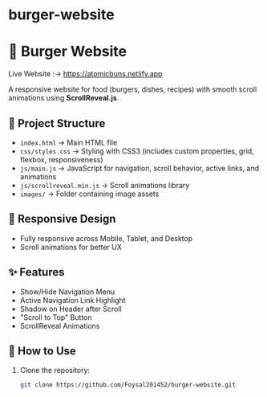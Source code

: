 # burger-website

# 🍔 Burger Website

Live Website :-> https://atomicbuns.netlify.app

A responsive website for food (burgers, dishes, recipes) with smooth scroll animations using **ScrollReveal.js**.

## 📂 Project Structure

- `index.html` → Main HTML file
- `css/styles.css` → Styling with CSS3 (includes custom properties, grid, flexbox, responsiveness)
- `js/main.js` → JavaScript for navigation, scroll behavior, active links, and animations
- `js/scrollreveal.min.js` → Scroll animations library
- `images/` → Folder containing image assets

## 📱 Responsive Design

- Fully responsive across Mobile, Tablet, and Desktop
- Scroll animations for better UX

## ✨ Features

- Show/Hide Navigation Menu
- Active Navigation Link Highlight
- Shadow on Header after Scroll
- "Scroll to Top" Button
- ScrollReveal Animations

## 🚀 How to Use

1. Clone the repository:
   ```bash
   git clone https://github.com/Foysal201452/burger-website.git
